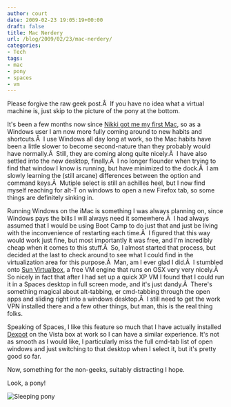 ```yaml
---
author: court
date: 2009-02-23 19:05:19+00:00
draft: false
title: Mac Nerdery
url: /blog/2009/02/23/mac-nerdery/
categories:
- Tech
tags:
- mac
- pony
- spaces
- vm
---
```


Please forgive the raw geek post.Â  If you have no idea what a virtual machine is, just skip to the picture of the pony at the bottom.

It's been a few months now since [Nikki got me my first Mac](http://www.vallentyne.com/blog/2008/10/29/imac/), so as a Windows user I am now more fully coming around to new habits and shortcuts.Â  I use Windows all day long at work, so the Mac habits have been a little slower to become second-nature than they probably would have normally.Â  Still, they are coming along quite nicely.Â  I have also settled into the new desktop, finally.Â  I no longer flounder when trying to find that window I know is running, but have minimized to the dock.Â  I am slowly learning the (still arcane) differences between the option and command keys.Â  Mutiple select is still an achilles heel, but I now find myself reaching for alt-T on windows to open a new Firefox tab, so some things are definitely sinking in.

Running Windows on the iMac is something I was always planning on, since Windows pays the bills I will always need it somewhere.Â  I had always assumed that I would be using Boot Camp to do just that and just be living with the inconvenience of restarting each time.Â  I figured that this way would work just fine, but most importantly it was free, and I'm incredibly cheap when it comes to this stuff.Â  So, I almost started that process, but decided at the last to check around to see what I could find in the virtualization area for this purpose.Â  Man, am I ever glad I did.Â  I stumbled onto [Sun Virtualbox](http://www.virtualbox.org/), a free VM engine that runs on OSX very very nicely.Â  So nicely in fact that after I had set up a quick XP VM I found that I could run it in a Spaces desktop in full screen mode, and it's just dandy.Â  There's something magical about alt-tabbing, er cmd-tabbing through the open apps and sliding right into a windows desktop.Â  I still need to get the work VPN installed there and a few other things, but man, this is the real thing folks.

Speaking of Spaces, I like this feature so much that I have actually installed [Dexpot](http://dexpot.de/index.php?id=home) on the Vista box at work so I can have a similar experience. It's not as smooth as I would like, I particularly miss the full cmd-tab list of open windows and just switching to that desktop when I select it, but it's pretty good so far.

Now, something for the non-geeks, suitably distracting I hope.

Look, a pony!

![Sleeping pony](http://www.vallentyne.com/blog/wp-content/uploads/2009/02/cute-sleeping-pony-300x205.jpg)

